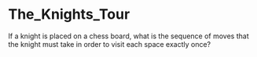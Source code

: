 # The_Knights_Tour
If a knight is placed on a chess board, what is the sequence of moves that the knight must take in order to visit each space exactly once?
